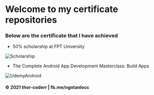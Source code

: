 # Welcome to my certificate repositories

### Below are the certificate that I have achieved

* 50% scholarship at FPT University

![Scholarship](https://github.com/thor-coderr/certificates/blob/main/scholarship-FPTUHCMC.jpg)

* The Complete Android App Development Masterclass: Build Apps

![UdemyAndroid](https://github.com/thor-coderr/certificates/blob/main/Udemy-AndroidApp.jpg)


#### © 2021 thor-coderr | fb.me/ngntanlocc
